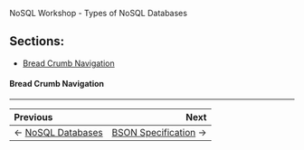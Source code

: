 NoSQL Workshop - Types of NoSQL Databases

## Sections:

* [Bread Crumb Navigation](#bread-crumb-navigation)


#### Bread Crumb Navigation
_________________________

Previous | Next
:------- | ---:
← [NoSQL Databases](./nosql-databases.md) | [BSON Specification](./bson-specification.md) →
